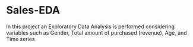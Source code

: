# Sales-EDA
In this project an Exploratory Data Analysis is performed considering variables such as Gender, Total amount of purchased (revenue), Age, and Time series

